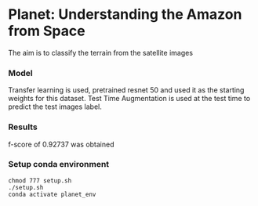 # Planet: Understanding the Amazon from Space

The aim is to classify the terrain from the satellite images

### Model
Transfer learning is used, pretrained resnet 50 and used it as the starting weights for this dataset.
Test Time Augmentation is used at the test time to predict the test images label.

### Results
f-score of 0.92737 was obtained
 
### Setup conda environment
```
chmod 777 setup.sh
./setup.sh
conda activate planet_env
```
